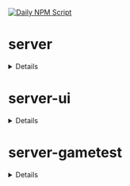 [![Daily NPM Script](https://github.com/WavePlayz/minecraft-npms-auto/actions/workflows/fetch.yml/badge.svg)](https://github.com/WavePlayz/minecraft-npms-auto/actions/workflows/fetch.yml)
# server
<details>

stable
```
1.15.0
```

stable exp
```
1.16.0-beta.1.21.44-stable
```

preview
```
1.16.0-rc.1.21.50-preview.26
```

preview exp
```
1.17.0-beta.1.21.50-preview.26
```
</details>

# server-ui
<details>

stable
```
1.3.0
```

stable exp
```
1.4.0-beta.1.21.44-stable
```

preview
```
1.3.0-rc.1.21.40-preview.21
```

preview exp
```
1.4.0-beta.1.21.50-preview.26
```
</details>

# server-gametest
<details>

stable
```
0.1.0
```

stable exp
```
1.0.0-beta.1.21.44-stable
```

preview
```
0.1.0-rc.1.21.40-preview.20
```

preview exp
```
1.0.0-beta.1.21.50-preview.26
```
</details>

